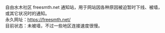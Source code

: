 自由水木社区 freesmth.net 通知站，用于网站因各种原因被迫暂时下线、被墙，或其它状况时的通知。<br />
永久网址：https://freesmth.net/<br />
目前状态：未被墙，不过一些地区连接速度很慢。<br />
